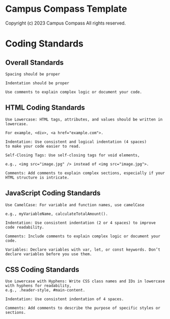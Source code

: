 # Campus Compass Template

Copyright (c) 2023 Campus Compass 
All rights reserved.


# Coding Standards

## Overall Standards
    Spacing should be proper

    Indentation should be proper

    Use comments to explain complex logic or document your code.



## HTML Coding Standards

    Use Lowercase: HTML tags, attributes, and values should be written in lowercase. 

    For example, <div>, <a href="example.com">.

    Indentation: Use consistent and logical indentation (4 spaces) 
    to make your code easier to read.

    Self-Closing Tags: Use self-closing tags for void elements, 

    e.g., <img src="image.jpg" /> instead of <img src="image.jpg">.

    Comments: Add comments to explain complex sections, especially if your HTML structure is intricate.

## JavaScript Coding Standards

    Use CamelCase: For variable and function names, use camelCase

    e.g., myVariableName, calculateTotalAmount().

    Indentation: Use consistent indentation (2 or 4 spaces) to improve code readability.

    Comments: Include comments to explain complex logic or document your code.

    Variables: Declare variables with var, let, or const keywords. Don’t declare variables before you use them.

## CSS Coding Standards

    Use Lowercase with Hyphens: Write CSS class names and IDs in lowercase with hyphens for readability,
    e.g., .header-style, #main-content.

    Indentation: Use consistent indentation of 4 spaces.

    Comments: Add comments to describe the purpose of specific styles or sections.



